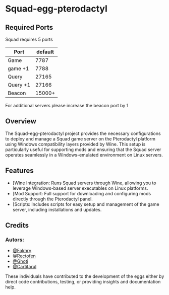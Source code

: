 # Squad-egg-pterodactyl
## Required Ports
Squad requires 5 ports

| Port     | default |
|----------|---------|
| Game     | 7787    |
| game +1  | 7788    |
| Query    | 27165   |
| Query +1 | 27166   |
| Beacon   | 15000+  |

For additional servers please increase the beacon port by 1

## Overview

 The Squad-egg-pterodactyl project provides the necessary configurations to deploy and manage a Squad game server on the Pterodactyl platform using Windows compatibility layers provided by Wine. This setup is particularly useful for supporting mods and ensuring that the Squad server operates seamlessly in a Windows-emulated environment on Linux servers.

## Features
 - [Wine Integration: Runs Squad servers through Wine, allowing you to leverage Windows-based server executables on Linux platforms.
 - [Mod Support: Full support for downloading and configuring mods directly through the Pterodactyl panel.
 - [Scripts: Includes scripts for easy setup and management of the game server, including installations and updates.

## Credits
### Autors:
 - [@Fakhry](https://github.com/fakhry7050)
 - [@Rectofen](https://github.com/Cloud9OS)
 - [@Ghoti](https://github.com/sergelouie6)
 - [@Cartitarul](https://github.com/fakhry7050)

These individuals have contributed to the development of the eggs either by direct code contributions, testing, or providing insights and documentation help.
